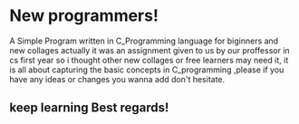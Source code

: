 # New programmers!
A Simple Program written in C_Programming language for biginners and new collages actually it was an assignment given to us by our proffessor in cs first year so
i thought other new collages or free learners may need it, it is all about capturing the basic concepts in C_programming  ,please if you have any ideas or changes you wanna add don't hesitate. 
## keep learning Best regards!
